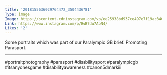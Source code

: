 ```yaml
---
title: '2018155636029764472_3504436781'
Type: image
Image: https://scontent.cdninstagram.com/vp/ee25938bd937ce497e7f19ac346fd703/5D471964/t51.2885-15/sh0.08/e35/s640x640/54800581_343318919633899_7089104916213097286_n.jpg?_nc_ht=scontent.cdninstagram.com
Link: https://www.instagram.com/p/BwB7du7AbN4/
Likes: '2'
---
```


Some portraits which was part of our Paralympic GB brief. Promoting Parasport. 
______________________________
#portraitphotography #parasport #disabilitysport #paralympicgb #itsanyonesgame #disabilityawareness #canon5dmarkiii